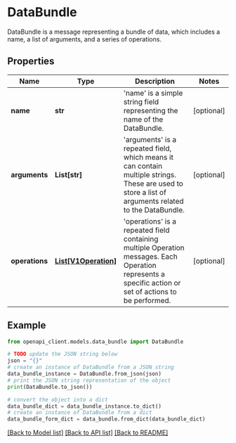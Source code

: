 # DataBundle

DataBundle is a message representing a bundle of data, which includes a name, a list of arguments, and a series of operations.

## Properties

Name | Type | Description | Notes
------------ | ------------- | ------------- | -------------
**name** | **str** | &#39;name&#39; is a simple string field representing the name of the DataBundle. | [optional] 
**arguments** | **List[str]** | &#39;arguments&#39; is a repeated field, which means it can contain multiple strings. These are used to store a list of arguments related to the DataBundle. | [optional] 
**operations** | [**List[V1Operation]**](V1Operation.md) | &#39;operations&#39; is a repeated field containing multiple Operation messages. Each Operation represents a specific action or set of actions to be performed. | [optional] 

## Example

```python
from openapi_client.models.data_bundle import DataBundle

# TODO update the JSON string below
json = "{}"
# create an instance of DataBundle from a JSON string
data_bundle_instance = DataBundle.from_json(json)
# print the JSON string representation of the object
print(DataBundle.to_json())

# convert the object into a dict
data_bundle_dict = data_bundle_instance.to_dict()
# create an instance of DataBundle from a dict
data_bundle_form_dict = data_bundle.from_dict(data_bundle_dict)
```
[[Back to Model list]](../README.md#documentation-for-models) [[Back to API list]](../README.md#documentation-for-api-endpoints) [[Back to README]](../README.md)


